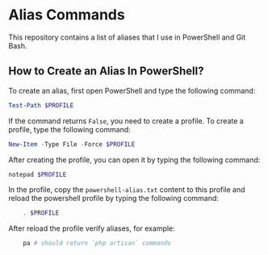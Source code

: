 # Alias Commands
This repository contains a list of aliases that I use in PowerShell and Git Bash.

## How to Create an Alias In PowerShell?
To create an alias, first open PowerShell and type the following command:

```powershell
Test-Path $PROFILE
```

If the command returns `False`, you need to create a profile. To create a profile, type the following command:

```powershell
New-Item -Type File -Force $PROFILE
```

After creating the profile, you can open it by typing the following command:

```powershell
notepad $PROFILE
```

In the profile, copy the `powershell-alias.txt` content to this profile and reload the powershell profile by typing the following command:

```powershell
    . $PROFILE
```

After reload the profile verify aliases, for example:

```powershell
    pa # should return `php artisan` commands
```